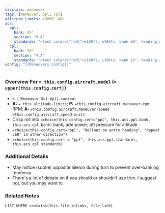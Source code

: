 ```yaml
---
cssclass: maneuver
tags: [maneuver, ppl, cpl]
altitude-limits: ≥3000' AGL
acs:
  ppl:
    bank: 45°
    section: "V.A"
    standards: "<font color=\"red\">±100ft, ±10kts, bank ±5°, heading ±10°</font>"
  cpl: 
    bank: 50°
    section: "V.A"
    standards: "<font color=\"red\">±100ft, ±10kts, bank ±5°, heading ±10°</font>"
config: "[[Maneuvers Config]]"
---
```

### Overview For `= this.config.aircraft.model` (`= upper(this.config.cert)`)
- `= [[Maneuver Set-Up]].content`
- **A:** `= this.altitude-limits`; **P:** `=this.config.aircraft.maneuver-rpm` RPM; **A:** `=this.config.aircraft.maneuver-speed` `=this.config.aircraft.speed-units`
- Crisp roll into `=choice(this.config.cert="ppl", this.acs.ppl.bank, this.acs.cpl.bank)` bank; add power; aft pressure for altitude
- `=choice(this.config.cert="ppl", "Rollout on entry heading", "Repeat 360° in other direction")`
- `=choice(this.config.cert = "ppl", this.acs.ppl.standards, this.acs.cpl.standards)`

### Additional Details
- May notice (subtle) opposite aileron during turn to prevent over-banking tendency
- There's a lot of debate on if you should or shouldn't use trim. I suggest not, but you may want to.

### Related Notes
```dataview
LIST WHERE contains(this.file.inlinks, file.link)
```
